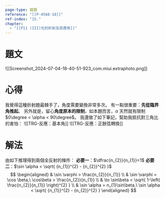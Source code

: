 ```yaml
---
page-type: 錯題
reference: "[[P-4568-10]]"
ref-index: "15."
chapter:
  - "[[P11 (III)光的折射及其應用]]"
---
```

# 題文
![[Screenshot_2024-07-04-18-40-51-923_com.miui.extraphoto.png]]

# 心得
我覺得這種折射題最棘手了，角度需要變換非常多次。
有一點很重要：**先從臨界角推起**。
另外就是，留心**角度原本的限制**，如本題而言，$\alpha$ 天然就有限制 $0\degree < \alpha < 90\degree$。
我還做了如下筆記，幫助我抵抗對三角比的害怕：
![[TRG-反應：基本角]]
![[TRG-反應：正餘弦轉換]]
# 解法
由如下推理得到兩個全反射的條件：
**必要一**：$\dfrac{n_{2}}{n_{1}}<1$
**必要二**：$\sin \alpha < \sqrt{ {n_{1}}^{2} - {n_{2}}^{2} }$
$$
\begin{aligned}
 & \sin \varphi > \frac{n_{2}}{n_{1}} \\
 & \sin \varphi = \cos \beta,\ \cos\beta > \frac{n_{2}}{n_{1}} \\
 & \to \sin\beta < \sqrt{ 1-\left( \frac{n_{2}}{n_{1}} \right)^{2} } \\
 & \sin \alpha = n_{1}\sin\beta,\ \sin \alpha < \sqrt{ {n_{1}}^{2} - {n_{2}}^{2} }
\end{aligned}
$$